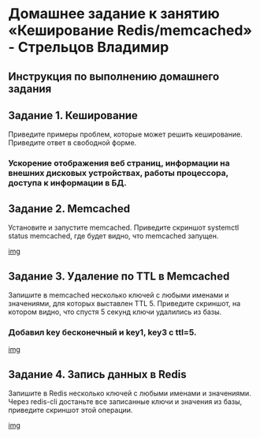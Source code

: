 # Домашнее задание к занятию «Кеширование Redis/memcached» - Стрельцов Владимир

## Инструкция по выполнению домашнего задания

## Задание 1. Кеширование

Приведите примеры проблем, которые может решить кеширование.
Приведите ответ в свободной форме.

### Ускорение отображения веб страниц, информации на внешних дисковых устройствах, работы процессора, доступа к информации в БД. 

## Задание 2. Memcached

Установите и запустите memcached.
Приведите скриншот systemctl status memcached, где будет видно, что memcached запущен.

[img](img/2023-10-05_13-23-05.png)
## Задание 3. Удаление по TTL в Memcached

Запишите в memcached несколько ключей с любыми именами и значениями, для которых выставлен TTL 5.
Приведите скриншот, на котором видно, что спустя 5 секунд ключи удалились из базы.

### Добавил key бесконечный и key1, key3 с ttl=5.

[img](img/2023-10-05_14-42-13.png)

## Задание 4. Запись данных в Redis

Запишите в Redis несколько ключей с любыми именами и значениями.
Через redis-cli достаньте все записанные ключи и значения из базы, приведите скриншот этой операции.

[img](img/2023-10-05_14-53-18.png)

